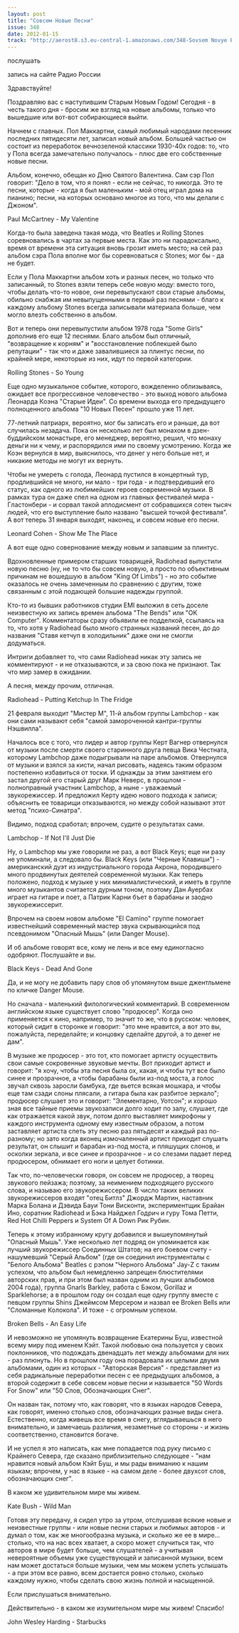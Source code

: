 ```yaml
---
layout: post
title: "Совсем Новые Песни"
issue: 348
date: 2012-01-15
track: "http://aerost8.s3.eu-central-1.amazonaws.com/348-Sovsem Novye Pesni.mp3"
---
```


послушать

запись на сайте Радио России

Здравствуйте!

Поздравляю вас с наступившим Старым Новым Годом! Сегодня - в честь такого дня - бросим же взгляд на новые альбомы, только что вышедшие или вот-вот собирающиеся выйти.

Начнем с главных. Пол Маккартни, самый любимый народами песенник последних пятидесяти лет, записал новый альбом. Большей частью он состоит из переработок вечнозеленой классики 1930-40х годов: то, что у Пола всегда замечательно получалось - плюс две его собственные новые песни.

Альбом, конечно, обещан ко Дню Святого Валентина. Сам сэр Пол говорит: "Дело в том, что я понял - если не сейчас, то никогда. Это те песни, которые - когда я был маленьким - мой отец играл дома на пианино; песни, на которых основано многое из того, что мы делали с Джоном".

Paul McCartney - My Valentine

Когда-то была заведена такая мода, что Beatles и Rolling Stones соревновались в чартах за первые места. Как это ни парадоксально, время от времени эта ситуация вновь грозит иметь место; на сей раз альбом сэра Пола вполне мог бы соревноваться с Stones; мог бы - да не будет.

Если у Пола Маккартни альбом хоть и разных песен, но только что записанный, то Stones взяли теперь себе новую моду: вместо того, чтобы делать что-то новое, они перевыпускают свои старые альбомы, обильно снабжая им невыпущенными в первый раз песнями - благо к каждому альбому Stones всегда записывали материала больше, чем могло влезть собственно в альбом.

Вот и теперь они перевыпустили альбом 1978 года "Some Girls" дополнив его еще 12 песнями. Благо альбом был отличный, "возвращение к корням" и "восстановление поблекшей было репутации" - так что и даже завалившиеся за плинтус песни, по крайней мере, некоторые из них, идут по первой категории.

Rolling Stones - So Young

Еще одно музыкальное событие, которого, вожделенно облизываясь, ожидает все прогрессивное человечество - это выход нового альбома Леонарда Коэна "Старые Идеи". Со времени выхода его предыдущего полноценного альбома "10 Новых Песен" прошло уже 11 лет.

77-летний патриарх, вероятно, мог бы записать его и раньше, да вот случилась незадача. Пока он несколько лет был монахом в дзен-буддийском монастыре, его менеджер, вероятно, решил, что монаху деньги ни к чему, и распорядился ими по своему усмотрению. Когда же Коэн вернулся в мир, выяснилось, что денег у него больше нет, и никакие методы не могут их вернуть.

Чтобы не умереть с голода, Леонард пустился в концертный тур, продлившийся не много, ни мало - три года - и подтвердивший его статус, как одного из любимейших героев современной музыки. В рамках тура он даже спел на одном из главных фестивалей мира - Гластонбери - и сорвал такой аплодисмент от собравшихся сотен тысяч людей, что его выступление было названо "высшей точкой фестиваля". А вот теперь 31 января выходят, наконец, и совсем новые его песни.

Leonard Cohen - Show Me The Place

А вот еще одно совернование между новым и запавшим за плинтус.

Вдохновленные примером старших товарищей, Radiohead выпустили новую песню (ну, не то что бы совсем новую, а просто по объективным причинам не вошедшую в альбом "King Of Limbs") - но это событие оказалось не очень замеченным по сравнению с другим, тоже связанным с этой подающей большие надежды группой.

Кто-то из бывших работников студии EMI выложил в сеть доселе неизвестную их запись времен альбома "The Bends" или "OK Computer". Комментаторы сразу объявили ее подделкой, ссылаясь на то, что хотя у Radiohead было много странных названий песен, до до названия "Ставя кетчуп в холодильник" даже они не смогли додуматься.

Интриги добавляет то, что сами Radiohead никак эту запись не комментируют - и не отказываются, и за свою пока не признают. Так что мир замер в ожидании.

А песня, между прочим, отличная.

Radiohead - Putting Ketchup In The Fridge

21 февраля выходит "Мистер М", 11-й альбом группы Lambchop - как они сами называют себя "самой замороченной кантри-группы Нэшвилла".

Началось все с того, что лидер и автор группы Керт Вагнер отвернулся от музыки после смерти своего старинного друга певца Вика Честната, которому Lambchop даже подыгрывали на паре альбомов. Отвернулся от музыки и взялся за кисти, начал рисовать, надеясь таким образом постепенно избавиться от тоски. И однажды за этим занятием его застал другой его старый друг Марк Неверс, в прошлом - полноправный участник Lambchop, а ныне - уважаемый звукорежиссер. И предложил Керту идею нового подхода к записи; объяснить ее товарищи отказываются, но между собой называют этот метод "психо-Синатра".

Видимо, подход сработал; впрочем, судите о результатах сами.

Lambchop - If Not I'll Just Die

Ну, о Lambchop мы уже говорили не раз, а вот Black Keys; еще ни разу не упоминали, а следовало бы. Black Keys (или "Черные Клавиши") - американский дуэт из индустриального города Акрона, породившего много продвинутых деятелей современной музыки. Как теперь положено, подход к музыке у них минималистический, и иметь в группе много музыкантов считается дурным тоном, поэтому Дан Ауербах играет на гитаре и поет, а Патрик Карни бъет в барабаны и заодно звукорежиссерит.

Впрочем на своем новом альбоме "El Camino" группе помогает известнейший современный мастер звука скрывающийся под псевдонимом "Опасный Мышь" (или Danger Mouse).

И об альбоме говорят все, кому не лень и все ему единогласно одобряют. Послушайте и вы.

Black Keys - Dead And Gone

Да, и не могу не добавить пару слов об упомянутом выше джентльмене по кличке Danger Mouse.

Но сначала - маленький филологический комментарий. В современном английском языке существует слово "продюсер". Когда оно применяется к кино, например, то значит то же, что в русском: человек, который сидит в сторонке и говорит: "это мне нравится, а вот это вы, пожалуйста, переделайте; и концовку сделайте другой, а то денег не дам".

В музыке же продюсер - это тот, кто помогает артисту осуществить свои самые сокровенные звуковые мечты. Вот приходит артист и говорит: "я хочу, чтобы эта песня была ох, какая, и чтобы тут все было синее и прозрачное, а чтобы барабаны были из-под моста, а голос звучал сквозь заросли бамбука, где вьется всякая мошкара, и чтобы еще там сзади слоны плясали, а гитара была как разбитое зеркало"; продюсер слушает это и говорит: "Элементарно, Уотсон"; и хорошо зная все тайные приемы звукозаписи долго ходит по залу, слушает, где как отражается какой звук, потом долго выставляет микрофоны у каждого инструмента одному ему известным образом, а потом заставляет артиста спеть эту песню раз пятьдесят и каждый раз по-разному; но зато когда вконец измочаленный артист приходит слушать результат, он слышит и барабан из-под моста, и пляшущих слонов, и осколки зеркала, и все синее и прозрачное - и со слезами падает перед продюсером, обнимает его ноги и целует ботинки.

Так что, по-человечески говоря, он совсем не продюсер, а творец звукового пейзажа; поэтому, за неимением подходящего русского слова, и называю его звукорежиссером. В число таких великих звукорежиссеров входят "отец Битлз" Джордж Мартин, наставник Марка Болана и Дэвида Бауи Тони Висконти, экспериментщик Брайан Ино, соратник Radiohead и Бэка Найджел Годрич и гуру Тома Петти, Red Hot Chilli Peppers и System Of A Down Рик Рубин.

Теперь к этому избранному кругу добавился и вышеупомянутый "Опасный Мышь". Уже несколько лет подряд он упоминается как лучший звукорежиссер Соединных Штатов; на его боевом счету - нашумевший "Серый Альбом" (где он соединил инструменталы с "Белого Альбома" Beatles с рэпом "Черного Альбома" Jay-Z с таким успехом, что альбом был немедленно запрещен блюстителями авторских прав, и при этом был назван одним из лучших альбомов 2004 года), группа Gnarls Barkley, работа с Бэком, Gorillaz и Sparklehorse; а в прошлом году он создал еще одну группу вместе с певцом группы Shins Джеймсом Мерсером и назвал ее Broken Bells или "Сломанные Колокола". И тоже - с огромным успехом.

Broken Bells - An Easy Life

И невозможно не упомянуть возвращение Екатерины Буш, известной всему миру под именем Кэйт. Такой любовью она пользуется у своих поклонников, что подождать двенадцать лет между альбомами для них - раз плюнуть. Но в прошлом году она порадовала их целыми двумя альбомами, один из которых - "Авторская Версия" - представляет из себя радикальные переработки песен с ее предыдущих альбомов, а второй содержит в себе совсем новые песни и называется "50 Words For Snow" или "50 Слов, Обозначающих Снег".

Он назван так, потому что, как говорят, что в языках народов Севера, как говорят, именно столько слов, обозначающих разные виды снега. Естественно, когда живешь все время в снегу, вглядываешься в него внимательно, и замечаешь различия, незаметные со стороны - и жизнь соответственно, становится богаче.

И не успел я это написать, как мне попадается под руку письмо с Крайнего Севера, где сказано приблизительно следующее - "нам нравится новый альбом Кэйт Буш, и мы рады вниманию к нашим языкам; впрочем, у нас в языке - на самом деле - более двухсот слов, обозначающих снег".

В каком же удивительном мире мы живем.

Kate Bush - Wild Man

Готовя эту передачу, я сидел утро за утром, отслушивая всякие новые и неизвестные группы - или новые песни старых и любимых авторов - и думал о том, как же многообразна музыка, и сколько же ее в мире... столько, что на нас всех хватает, а скоро может случиться так, что авторов в мире будет больше, чем слушателей - а учитывая невероятные объемы уже существующей и записанной музыки, всем нам может достаться больше музыки, чем мы можем успеть услышать - а при этом все равно, всем достается ровно столько, сколько каждому нужно, чтобы сделать свою жизнь полной и насыщенной.

Если прислушаться внимательно.

Действительно - в каком же изумительном мире мы живем! Спасибо!

John Wesley Harding - Starbucks

